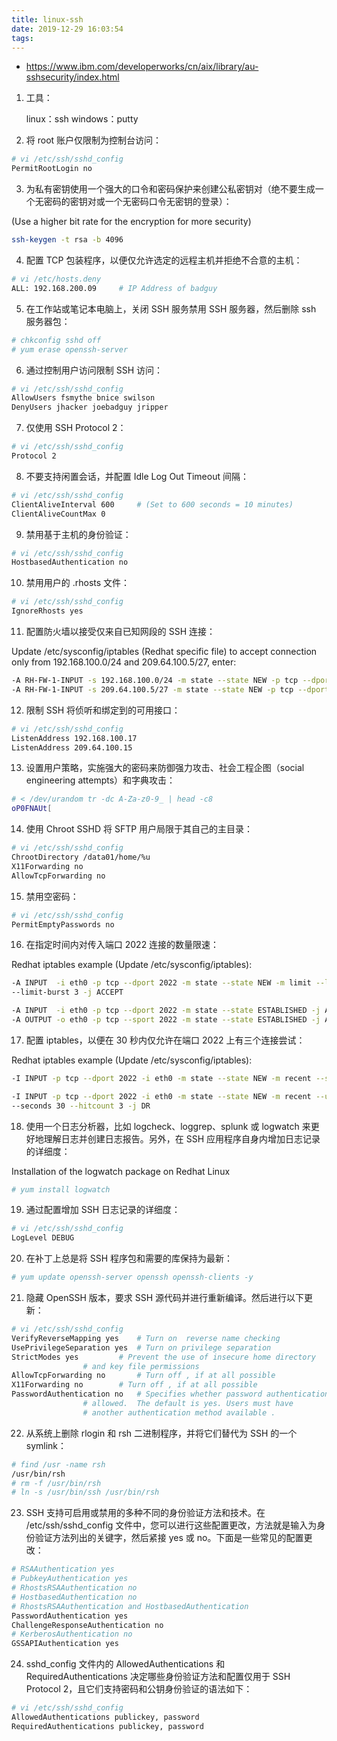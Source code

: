 ```yaml
---
title: linux-ssh
date: 2019-12-29 16:03:54
tags:
---
```


- https://www.ibm.com/developerworks/cn/aix/library/au-sshsecurity/index.html

1. 工具：

    linux：ssh
    windows：putty

2. 将 root 账户仅限制为控制台访问：

```sh
# vi /etc/ssh/sshd_config
PermitRootLogin no
```

<!-- more -->

3. 为私有密钥使用一个强大的口令和密码保护来创建公私密钥对（绝不要生成一个无密码的密钥对或一个无密码口令无密钥的登录）：

(Use a higher bit rate for the encryption for more security)

```sh
ssh-keygen -t rsa -b 4096
```

4. 配置 TCP 包装程序，以便仅允许选定的远程主机并拒绝不合意的主机：

```sh
# vi /etc/hosts.deny
ALL: 192.168.200.09     # IP Address of badguy
```

5. 在工作站或笔记本电脑上，关闭 SSH 服务禁用 SSH 服务器，然后删除 ssh 服务器包：

```sh
# chkconfig sshd off 
# yum erase openssh-server
```

6. 通过控制用户访问限制 SSH 访问：

```sh
# vi /etc/ssh/sshd_config 
AllowUsers fsmythe bnice swilson
DenyUsers jhacker joebadguy jripper
```

7. 仅使用 SSH Protocol 2：

```sh
# vi /etc/ssh/sshd_config
Protocol 2
```

8. 不要支持闲置会话，并配置 Idle Log Out Timeout 间隔：

```sh
# vi /etc/ssh/sshd_config
ClientAliveInterval 600     # (Set to 600 seconds = 10 minutes)
ClientAliveCountMax 0
```

9. 禁用基于主机的身份验证：

```sh
# vi /etc/ssh/sshd_config
HostbasedAuthentication no
```

10. 禁用用户的 .rhosts 文件：

```sh
# vi /etc/ssh/sshd_config
IgnoreRhosts yes
```

11. 配置防火墙以接受仅来自已知网段的 SSH 连接：

Update /etc/sysconfig/iptables (Redhat specific file) to accept connection only 
from 192.168.100.0/24 and 209.64.100.5/27, enter:

```sh
-A RH-FW-1-INPUT -s 192.168.100.0/24 -m state --state NEW -p tcp --dport 22 -j ACCEPT
-A RH-FW-1-INPUT -s 209.64.100.5/27 -m state --state NEW -p tcp --dport 22 -j ACCEPT
```

12. 限制 SSH 将侦听和绑定到的可用接口：

```sh
# vi /etc/ssh/sshd_config
ListenAddress 192.168.100.17
ListenAddress 209.64.100.15
```

13. 设置用户策略，实施强大的密码来防御强力攻击、社会工程企图（social engineering attempts）和字典攻击：

```sh
# < /dev/urandom tr -dc A-Za-z0-9_ | head -c8
oP0FNAUt[
```

14. 使用 Chroot SSHD 将 SFTP 用户局限于其自己的主目录：

```sh
# vi /etc/ssh/sshd_config 
ChrootDirectory /data01/home/%u
X11Forwarding no
AllowTcpForwarding no
```

15. 禁用空密码：

```sh
# vi /etc/ssh/sshd_config
PermitEmptyPasswords no
```

16. 在指定时间内对传入端口 2022 连接的数量限速：

Redhat iptables example (Update /etc/sysconfig/iptables): 

```sh
-A INPUT  -i eth0 -p tcp --dport 2022 -m state --state NEW -m limit --limit 3/min
--limit-burst 3 -j ACCEPT

-A INPUT  -i eth0 -p tcp --dport 2022 -m state --state ESTABLISHED -j ACCEPT
-A OUTPUT -o eth0 -p tcp --sport 2022 -m state --state ESTABLISHED -j ACCEPT
```

17. 配置 iptables，以便在 30 秒内仅允许在端口 2022 上有三个连接尝试：

Redhat iptables example (Update /etc/sysconfig/iptables): 

```sh
-I INPUT -p tcp --dport 2022 -i eth0 -m state --state NEW -m recent --set

-I INPUT -p tcp --dport 2022 -i eth0 -m state --state NEW -m recent --update 
--seconds 30 --hitcount 3 -j DR
```

18. 使用一个日志分析器，比如 logcheck、loggrep、splunk 或 logwatch 来更好地理解日志并创建日志报告。另外，在 SSH 应用程序自身内增加日志记录的详细度：

Installation of the logwatch package on Redhat Linux 

```sh
# yum install logwatch
```

19. 通过配置增加 SSH 日志记录的详细度：
        
```sh
# vi /etc/ssh/sshd_config
LogLevel DEBUG
```

20. 在补丁上总是将 SSH 程序包和需要的库保持为最新：

```sh
# yum update openssh-server openssh openssh-clients -y
```

21. 隐藏 OpenSSH 版本，要求 SSH 源代码并进行重新编译。然后进行以下更新：

```sh
# vi /etc/ssh/sshd_config
VerifyReverseMapping yes    # Turn on  reverse name checking
UsePrivilegeSeparation yes  # Turn on privilege separation
StrictModes yes         # Prevent the use of insecure home directory    
                # and key file permissions
AllowTcpForwarding no       # Turn off , if at all possible 
X11Forwarding no        # Turn off , if at all possible
PasswordAuthentication no   # Specifies whether password authentication is 
                # allowed.  The default is yes. Users must have 
                # another authentication method available .
```

22. 从系统上删除 rlogin 和 rsh 二进制程序，并将它们替代为 SSH 的一个 symlink：
        
```sh
# find /usr -name rsh
/usr/bin/rsh
# rm -f /usr/bin/rsh
# ln -s /usr/bin/ssh /usr/bin/rsh
```

23. SSH 支持可启用或禁用的多种不同的身份验证方法和技术。在 /etc/ssh/sshd_config 文件中，您可以进行这些配置更改，方法就是输入为身份验证方法列出的关键字，然后紧接 yes 或 no。下面是一些常见的配置更改：

```sh
# RSAAuthentication yes     
# PubkeyAuthentication yes      
# RhostsRSAAuthentication no
# HostbasedAuthentication no
# RhostsRSAAuthentication and HostbasedAuthentication
PasswordAuthentication yes
ChallengeResponseAuthentication no
# KerberosAuthentication no
GSSAPIAuthentication yes
```

24. sshd_config 文件内的 AllowedAuthentications 和 RequiredAuthentications 决定哪些身份验证方法和配置仅用于 SSH Protocol 2，且它们支持密码和公钥身份验证的语法如下：

```sh
# vi /etc/ssh/sshd_config
AllowedAuthentications publickey, password
RequiredAuthentications publickey, password
```
